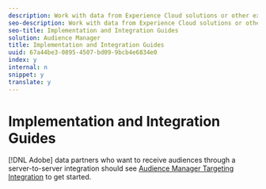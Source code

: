 ```yaml
---
description: Work with data from Experience Cloud solutions or other external systems in Audience Manager.
seo-description: Work with data from Experience Cloud solutions or other external systems in Audience Manager.
seo-title: Implementation and Integration Guides
solution: Audience Manager
title: Implementation and Integration Guides
uuid: 67a44be3-0895-4507-bd09-9bcb4e6834e0
index: y
internal: n
snippet: y
translate: y
---
```


# Implementation and Integration Guides

[!DNL  Adobe] data partners who want to receive audiences through a server-to-server integration should see [ Audience Manager Targeting Integration](https://helpx.adobe.com/marketing-cloud/partners/partner_aam_targeting_integration.html) to get started. 
